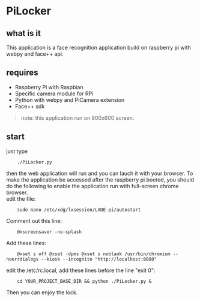 # PiLocker

## what is it  
This application is a face recognition application build on raspberry pi with webpy and face++ api.



## requires  
* Raspberry Pi with Raspbian  
* Specific camera module for RPi  
* Python with webpy and PiCamera extension  
* Face++ sdk  
> note: this application run on 800x600 screen.  
 

## start  
just type   
```shell
	./PiLocker.py  
```
then the web application will run and you can lauch it with your browser. 
To make the application be accessed after the raspberry pi booted, you should do the following to enable the application run with full-screen chrome browser.  
edit the file:  
```shell
	sudo nano /etc/xdg/lxsession/LXDE-pi/autostart
```  
Comment out this line:  
```shell
	@xscreensaver -no-splash
```
Add these lines:  
```shell
	@xset s off @xset -dpms @xset s noblank /usr/bin/chromium --noerrdialogs --kiosk --incognito "http://localhost:8080"
```  
edit the /etc/rc.local, add these lines before the line "exit 0":  
```shell
	cd YOUR_PROJECT_BASE_DIR && python ./PiLocker.py &
```
Then you can enjoy the lock.


